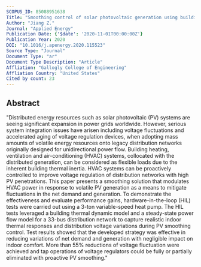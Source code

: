 ```yaml
---
SCOPUS_ID: 85088951638
Title: "Smoothing control of solar photovoltaic generation using building thermal loads"
Author: "Jiang Z."
Journal: "Applied Energy"
Publication Date: {'$date': '2020-11-01T00:00:00Z'}
Publication Year: 2020
DOI: "10.1016/j.apenergy.2020.115523"
Source Type: "Journal"
Document Type: "ar"
Document Type Description: "Article"
Affliation: "Gallogly College of Engineering"
Affliation Country: "United States"
Cited by count: 23
---
```


## Abstract
"Distributed energy resources such as solar photovoltaic (PV) systems are seeing significant expansion in power grids worldwide. However, serious system integration issues have arisen including voltage fluctuations and accelerated aging of voltage regulation devices, when adopting mass amounts of volatile energy resources onto legacy distribution networks originally designed for unidirectional power flow. Building heating, ventilation and air-conditioning (HVAC) systems, collocated with the distributed generation, can be considered as flexible loads due to the inherent building thermal inertia. HVAC systems can be proactively controlled to improve voltage regulation of distribution networks with high PV penetrations. This paper presents a smoothing solution that modulates HVAC power in response to volatile PV generation as a means to mitigate fluctuations in the net demand and generation. To demonstrate the effectiveness and evaluate performance gains, hardware-in-the-loop (HIL) tests were carried out using a 3-ton variable-speed heat pump. The HIL tests leveraged a building thermal dynamic model and a steady-state power flow model for a 33-bus distribution network to capture realistic indoor thermal responses and distribution voltage variations during PV smoothing control. Test results showed that the developed strategy was effective in reducing variations of net demand and generation with negligible impact on indoor comfort. More than 55% reductions of voltage fluctuation were achieved and tap operations of voltage regulators could be fully or partially eliminated with proactive PV smoothing."
